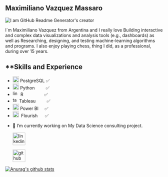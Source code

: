 ## Maximiliano Vazquez Massaro

![I am GitHub Readme Generator's creator](https://mvazquezmassaro.github.io/infovis/data_s.png)


I´m Maximiliano Vazquez from Argentina and I really love Building interactive and complex data visualizations and analysis tools (e.g., dashboards) as well as Researching, designing, and testing machine-learning algorithms and programs.
I also enjoy playing chess, thing I did, as a professional, during over 15 years.

## **Skills and Experience

 * <img src='https://mvazquezmassaro.github.io/infovis/postgresql.svg' alt='sql' height='19' width="20"> PostgreSQL   :white_check_mark:
 * <img src='https://upload.wikimedia.org/wikipedia/commons/thumb/0/0a/Python.svg/48px-Python.svg.png' alt='python' height='19' width="20"> Python &nbsp;&nbsp;&nbsp;&nbsp;&nbsp; &nbsp;  :white_check_mark:
 * <img src='https://www.r-project.org/logo/Rlogo.svg' alt='linkedin' height='17'>  &nbsp;R &nbsp; &nbsp; &nbsp; &nbsp;&nbsp;&nbsp;&nbsp;&nbsp;&nbsp;&nbsp;&nbsp;&nbsp; :white_check_mark:                                 
 * <img src='https://mvazquezmassaro.github.io//infovis/tableau-software.svg' alt='tableau' height='17'> Tableau &nbsp;&nbsp;&nbsp;&nbsp;&nbsp;&nbsp;&nbsp; :white_check_mark:                               
 * <img src='https://mvazquezmassaro.github.io/infovis/powerbi.svg' alt='powerbi' height='20'> Power BI &nbsp;&nbsp;&nbsp;&nbsp;:white_check_mark:                                            
 * <img src='https://mvazquezmassaro.github.io/infovis/flourish.svg' alt='powerbi' height='19'> &nbsp;Flourish &nbsp;&nbsp;&nbsp;&nbsp;&nbsp;:white_check_mark:                                           



- 🔭 I’m currently working on My Data Science consulting project.


    [<img src='https://mvazquezmassaro.github.io//infovis/linkedin-svgrepo-com.svg' alt='linkedin' height='40'>](https://www.linkedin.com/in/maximiliano-vazquez-massaro-3173a170/)  

    [<img src='https://mvazquezmassaro.github.io/infovis/github_icono.svg' alt='github' height='40'>](https://github.com/mvazquezmassaro)



 


[![Anurag's github stats](https://github-readme-stats.vercel.app/api?username=mvazquezmassaro)](https://github.com/anuraghazra/github-readme-stats)


